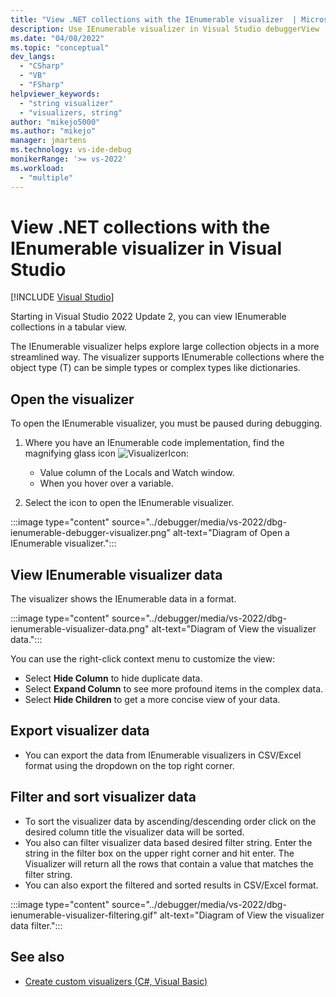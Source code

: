 ```yaml
---
title: "View .NET collections with the IEnumerable visualizer  | Microsoft Docs"
description: Use IEnumerable visualizer in Visual Studio debuggerView .NET collections.
ms.date: "04/08/2022"
ms.topic: "conceptual"
dev_langs:
  - "CSharp"
  - "VB"
  - "FSharp"
helpviewer_keywords:
  - "string visualizer"
  - "visualizers, string"
author: "mikejo5000"
ms.author: "mikejo"
manager: jmartens
ms.technology: vs-ide-debug
monikerRange: '>= vs-2022'
ms.workload:
  - "multiple"
---
```

# View .NET collections with the IEnumerable visualizer in Visual Studio

 [!INCLUDE [Visual Studio](~/includes/applies-to-version/vs-windows-only.md)]

Starting in Visual Studio 2022 Update 2, you can view IEnumerable collections in a tabular view.

The IEnumerable visualizer helps explore large collection objects in a more streamlined way. The visualizer supports IEnumerable collections where the object type (T) can be simple types or complex types like dictionaries.

## Open the visualizer

To open the IEnumerable visualizer, you must be paused during debugging.

1. Where you have an IEnumerable code implementation, find the magnifying glass icon ![VisualizerIcon](../debugger/media/dbg-tips-visualizer-icon.png "Visualizer icon"):

   - Value column of the Locals and Watch window.
   - When you hover over a variable.

1. Select the icon to open the IEnumerable visualizer.

:::image type="content" source="../debugger/media/vs-2022/dbg-ienumerable-debugger-visualizer.png" alt-text="Diagram of Open a IEnumerable visualizer.":::

## View IEnumerable visualizer data

The visualizer shows the IEnumerable data in a  format.

:::image type="content" source="../debugger/media/vs-2022/dbg-ienumerable-visualizer-data.png" alt-text="Diagram of View the visualizer data.":::

You can use the right-click context menu to customize the view:

- Select **Hide Column** to hide duplicate data.
- Select **Expand Column** to see more profound items in the complex data.
- Select **Hide Children** to get a more concise view of your data.

## Export visualizer data
- You can export the data from IEnumerable visualizers in CSV/Excel format using the dropdown on the top right corner.

## Filter and sort  visualizer data
- To sort the visualizer data by ascending/descending order click on the desired column title the visualizer data will be sorted.
- You also can filter visualizer data based desired filter string. Enter the string in the filter box on the upper right corner and hit enter. The Visualizer will return all the rows that contain a value that matches the filter string.
- You can also export the filtered and sorted results in CSV/Excel format.

:::image type="content" source="../debugger/media/vs-2022/dbg-ienumerable-visualizer-filtering.gif" alt-text="Diagram of View the visualizer data filter.":::

## See also

- [Create custom visualizers (C#, Visual Basic)](../debugger/create-custom-visualizers-of-data.md)